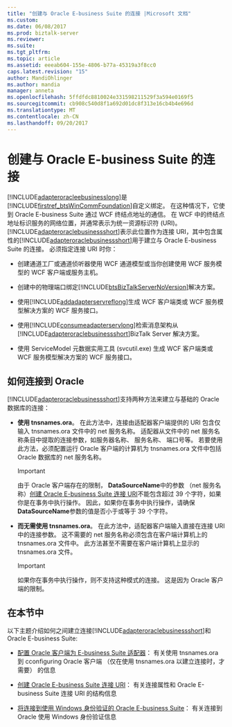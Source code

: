 ```yaml
---
title: "创建与 Oracle E-business Suite 的连接 |Microsoft 文档"
ms.custom: 
ms.date: 06/08/2017
ms.prod: biztalk-server
ms.reviewer: 
ms.suite: 
ms.tgt_pltfrm: 
ms.topic: article
ms.assetid: eeeab604-155e-4806-b77a-45319a3f8cc0
caps.latest.revision: "15"
author: MandiOhlinger
ms.author: mandia
manager: anneta
ms.openlocfilehash: 5ffdfdc8810024e331598211529f3a594e0169f5
ms.sourcegitcommit: cb908c540d8f1a692d01dc8f313e16cb4b4e696d
ms.translationtype: MT
ms.contentlocale: zh-CN
ms.lasthandoff: 09/20/2017
---
```

# <a name="create-a-connection-to-oracle-e-business-suite"></a>创建与 Oracle E-business Suite 的连接
[!INCLUDE[adapteroracleebusinesslong](../../includes/adapteroracleebusinesslong-md.md)]是[!INCLUDE[firstref_btsWinCommFoundation](../../includes/firstref-btswincommfoundation-md.md)]自定义绑定。 在这种情况下，它使到 Oracle E-business Suite 通过 WCF 终结点地址的通信。 在 WCF 中的终结点地址标识服务的网络位置，并通常表示为统一资源标识符 (URI)。 [!INCLUDE[adapteroraclebusinessshort](../../includes/adapteroraclebusinessshort-md.md)]表示此位置作为连接 URI，其中包含属性的[!INCLUDE[adapteroraclebusinessshort](../../includes/adapteroraclebusinessshort-md.md)]用于建立与 Oracle E-business Suite 的连接。 必须指定连接 URI 时你：  
  
-   创建通道工厂或通道侦听器使用 WCF 通道模型或当你创建使用 WCF 服务模型的 WCF 客户端或服务主机。  
  
-   创建中的物理端口绑定[!INCLUDE[btsBizTalkServerNoVersion](../../includes/btsbiztalkservernoversion-md.md)]解决方案。  
  
-   使用[!INCLUDE[addadapterservreflong](../../includes/addadapterservreflong-md.md)]生成 WCF 客户端类或 WCF 服务模型解决方案的 WCF 服务接口。  
  
-   使用[!INCLUDE[consumeadapterservlong](../../includes/consumeadapterservlong-md.md)]检索消息架构从[!INCLUDE[adapteroraclebusinessshort](../../includes/adapteroraclebusinessshort-md.md)]BizTalk Server 解决方案。  
  
-   使用 ServiceModel 元数据实用工具 (svcutil.exe) 生成 WCF 客户端类或 WCF 服务模型解决方案的 WCF 服务接口。  

## <a name="ways-to-connect-to-oracle"></a>如何连接到 Oracle  
 [!INCLUDE[adapteroraclebusinessshort](../../includes/adapteroraclebusinessshort-md.md)]支持两种方法来建立与基础的 Oracle 数据库的连接：  
  
-   **使用 tnsnames.ora**。 在此方法中，连接由适配器客户端提供的 URI 包含仅输入 tnsnames.ora 文件中的 net 服务名称。 适配器从文件中的 net 服务名称条目中提取的连接参数，如服务器名称、 服务名称、 端口号等。 若要使用此方法，必须配置运行 Oracle 客户端的计算机为 tnsnames.ora 文件中包括 Oracle 数据库的 net 服务名称。  
  
    > [!IMPORTANT]
    >  由于 Oracle 客户端存在的限制， **DataSourceName**中的参数 （net 服务名称）[创建 Oracle E-business Suite 连接 URI](../../adapters-and-accelerators/adapter-oracle-ebs/create-the-oracle-e-business-suite-connection-uri.md)不能包含超过 39 个字符，如果你是在事务中执行操作。 因此，如果你在事务中执行操作，请确保**DataSourceName**参数的值是否小于或等于 39 个字符。  
  
-   **而无需使用 tnsnames.ora**。 在此方法中，适配器客户端输入直接在连接 URI 中的连接参数。 这不需要的 net 服务名称必须包含在客户端计算机上的 tnsnames.ora 文件中。 此方法甚至不需要在客户端计算机上显示的 tnsnames.ora 文件。  
  
    > [!IMPORTANT]
    >  如果你在事务中执行操作，则不支持这种模式的连接。 这是因为 Oracle 客户端的限制。  

## <a name="in-this-section"></a>在本节中    
 以下主题介绍如何之间建立连接[!INCLUDE[adapteroraclebusinessshort](../../includes/adapteroraclebusinessshort-md.md)]和 Oracle E-business Suite:  
  
-   [配置 Oracle 客户端为 E-business Suite 适配器](../../adapters-and-accelerators/adapter-oracle-ebs/configure-the-oracle-client-for-the-e-business-suite-adapter.md)： 有关使用 tnsnames.ora 到 cconfiguring Oracle 客户端 （仅在使用 tnsnames.ora 以建立连接时，才需要） 的信息  
  
-   [创建 Oracle E-business Suite 连接 URI](../../adapters-and-accelerators/adapter-oracle-ebs/create-the-oracle-e-business-suite-connection-uri.md)： 有关连接属性和 Oracle E-business Suite 连接 URI 的结构信息
  
-   [将连接到使用 Windows 身份验证的 Oracle E-business Suite](../../adapters-and-accelerators/adapter-oracle-ebs/connect-to-oracle-e-business-suite-using-windows-authentication.md)： 有关连接到 Oracle 使用 Windows 身份验证信息
  